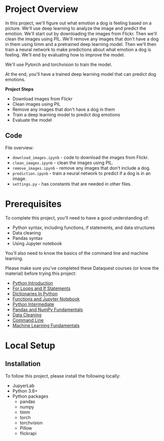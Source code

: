 # Project Overview

In this project, we'll figure out what emotion a dog is feeling based on a picture.  We'll use deep learning to analyze the image and predict the emotion.  We'll start out by downloading the images from Flickr.  Then we'll clean the images using PIL.  We'll remove any images that don't have a dog in them using timm and a pretrained deep learning model.  Then we'll then train a neural network to make predictions about what emotion a dog is feeling.  We'll end by evaluating how to improve the model.

We'll use Pytorch and torchvision to train the model.

At the end, you'll have a trained deep learning model that can predict dog emotions.

**Project Steps**

* Download images from Flickr
* Clean images using PIL
* Remove any images that don't have a dog in them
* Train a deep learning model to predict dog emotions
* Evaluate the model

## Code


File overview:

* `download_images.ipynb` - code to download the images from Flickr.
* `clean_images.ipynb` - clean the images using PIL.
* `remove_images.ipynb` - remove any images that don't include a dog.
* `prediction.ipynb` - train a neural network to predict if a dog is in an image.
* `settings.py` - has constants that are needed in other files.

# Prerequisites

To complete this project, you'll need to have a good understanding of:

* Python syntax, including functions, if statements, and data structures
* Data cleaning
* Pandas syntax
* Using Jupyter notebook

You'll also need to know the basics of the command line and machine learning.

Please make sure you've completed these Dataquest courses (or know the material) before trying this project:

* [Python Introduction](https://www.dataquest.io/course/introduction-to-python/)
* [For Loops and If Statements](https://www.dataquest.io/course/for-loops-and-conditional-statements-in-python/)
* [Dictionaries In Python](https://www.dataquest.io/course/dictionaries-frequency-tables-and-functions-in-python/)
* [Functions and Jupyter Notebook](https://www.dataquest.io/course/python-functions-and-jupyter-notebook/)
* [Python Intermediate](https://www.dataquest.io/course/python-for-data-science-intermediate/)
* [Pandas and NumPy Fundamentals](https://www.dataquest.io/course/pandas-fundamentals/)
* [Data Cleaning](https://www.dataquest.io/course/python-datacleaning/)
* [Command Line](https://www.dataquest.io/course/command-line-elements/)
* [Machine Learning Fundamentals](https://www.dataquest.io/course/machine-learning-fundamentals/)

# Local Setup

## Installation

To follow this project, please install the following locally:

* JupyerLab
* Python 3.8+
* Python packages
    * pandas
    * numpy
    * timm
    * torch
    * torchvision
    * Pillow
    * flickrapi

